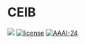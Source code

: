 # CEIB
![](https://img.shields.io/badge/version-1.0.1-blue)
[![license](https://img.shields.io/github/license/mashape/apistatus.svg?maxAge=2592000)](https://github.com/shesshan/CEIB/blob/main/LICENSE)
[![AAAI-24](https://img.shields.io/badge/Paper-11284-%23f1592a?labelColor=%23003973&color=%23be1c1a)](https://aaai.org/main-track/)

